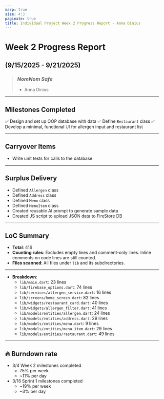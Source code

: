 ```yaml
---
marp: true
size: 4:3
paginate: true
title: Individual Project Week 2 Progress Report - Anna Dinius
---
```


# Week 2 Progress Report

## (9/15/2025 - 9/21/2025)

> ### _NomNom Safe_
>
> - Anna Dinius

---

## Milestones Completed

✅ Design and set up OOP database with data
✅ Define `Restaurant` class
✅ Develop a minimal, functional UI for allergen input and restaurant list

---

## Carryover Items

- Write unit tests for calls to the database

---

## Surplus Delivery

- Defined `Allergen` class
- Defined `Address` class
- Defined `Menu` class
- Defined `MenuItem` class
- Created reusable AI prompt to generate sample data
- Created JS script to upload JSON data to FireStore DB

---

## LoC Summary

- **Total**: 416
- **Counting rules**: Excludes empty lines and comment-only lines. Inline comments on code lines are still counted.
- **Files scanned**: All files under `lib` and its subdirectories.

---

- **Breakdown**:
  - `lib/main.dart`: 23 lines
  - `lib/firebase_options.dart`: 74 lines
  - `lib/services/allergen_service.dart`: 16 lines
  - `lib/screens/home_screen.dart`: 82 lines
  - `lib/widgets/restaurant_card.dart`: 40 lines
  - `lib/widgets/allergen_filter.dart`: 41 lines
  - `lib/models/entities/allergen.dart`: 24 lines
  - `lib/models/entities/address.dart`: 29 lines
  - `lib/models/entities/menu.dart`: 9 lines
  - `lib/models/entities/menu_item.dart`: 29 lines
  - `lib/models/entities/restaurant.dart`: 49 lines

---

## 🔥 Burndown rate

- 3/4 Week 2 milestones completed
  - 75% per week
  - ~11% per day
- 3/16 Sprint 1 milestones completed
  - ~19% per week
  - ~3% per day

